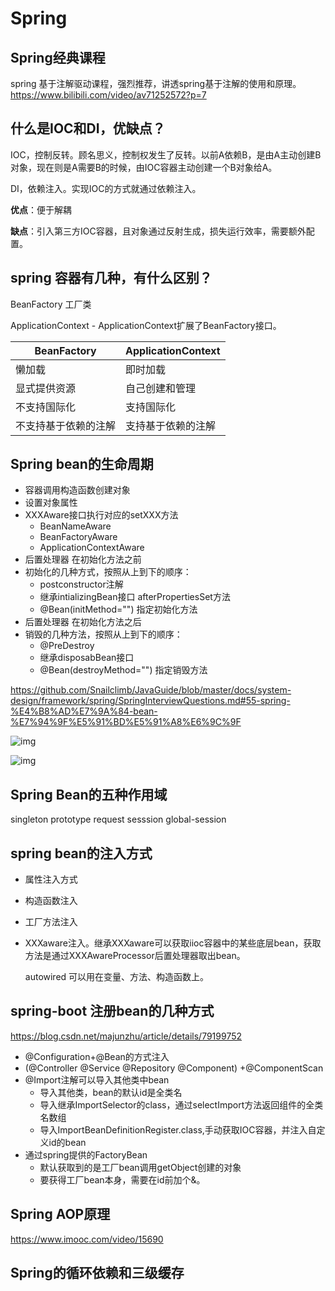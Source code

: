 # Spring

## Spring经典课程

spring 基于注解驱动课程，强烈推荐，讲透spring基于注解的使用和原理。 https://www.bilibili.com/video/av71252572?p=7

##  什么是IOC和DI，优缺点？

IOC，控制反转。顾名思义，控制权发生了反转。以前A依赖B，是由A主动创建B对象，现在则是A需要B的时候，由IOC容器主动创建一个B对象给A。

DI，依赖注入。实现IOC的方式就通过依赖注入。

**优点**：便于解耦

**缺点**：引入第三方IOC容器，且对象通过反射生成，损失运行效率，需要额外配置。

## spring 容器有几种，有什么区别？

BeanFactory 工厂类

ApplicationContext - ApplicationContext扩展了BeanFactory接口。

| BeanFactory          | ApplicationContext |
| -------------------- | ------------------ |
| 懒加载               | 即时加载           |
| 显式提供资源         | 自己创建和管理     |
| 不支持国际化         | 支持国际化         |
| 不支持基于依赖的注解 | 支持基于依赖的注解 |

## Spring bean的生命周期

* 容器调用构造函数创建对象
* 设置对象属性
* XXXAware接口执行对应的setXXX方法
  * BeanNameAware
  * BeanFactoryAware
  * ApplicationContextAware
* 后置处理器 在初始化方法之前
* 初始化的几种方式，按照从上到下的顺序：
  * postconstructor注解
  * 继承intializingBean接口 afterPropertiesSet方法
  * @Bean(initMethod="") 指定初始化方法
* 后置处理器 在初始化方法之后
* 销毁的几种方法，按照从上到下的顺序：
  * @PreDestroy
  * 继承disposabBean接口 
  * @Bean(destroyMethod="") 指定销毁方法

https://github.com/Snailclimb/JavaGuide/blob/master/docs/system-design/framework/spring/SpringInterviewQuestions.md#55-spring-%E4%B8%AD%E7%9A%84-bean-%E7%94%9F%E5%91%BD%E5%91%A8%E6%9C%9F

![img](https://pic1.zhimg.com/80/v2-baaf7d50702f6d0935820b9415ff364c_hd.jpg)

![img](https://pic3.zhimg.com/80/754a34e03cfaa40008de8e2b9c1b815c_hd.jpg)

## Spring Bean的五种作用域

singleton prototype request sesssion global-session

## spring bean的注入方式

* 属性注入方式

* 构造函数注入

* 工厂方法注入

* XXXaware注入。继承XXXaware可以获取iioc容器中的某些底层bean，获取方法是通过XXXAwareProcessor后置处理器取出bean。

  autowired 可以用在变量、方法、构造函数上。

## spring-boot 注册bean的几种方式

https://blog.csdn.net/majunzhu/article/details/79199752

* @Configuration+@Bean的方式注入 
* (@Controller @Service @Repository @Component) +@ComponentScan
* @Import注解可以导入其他类中bean
  * 导入其他类，bean的默认id是全类名
  * 导入继承ImportSelector的class，通过selectImport方法返回组件的全类名数组
  * 导入ImportBeanDefinitionRegister.class,手动获取IOC容器，并注入自定义id的bean
* 通过spring提供的FactoryBean
  * 默认获取到的是工厂bean调用getObject创建的对象
  * 要获得工厂bean本身，需要在id前加个&。

## Spring AOP原理

https://www.imooc.com/video/15690

## Spring的循环依赖和三级缓存


